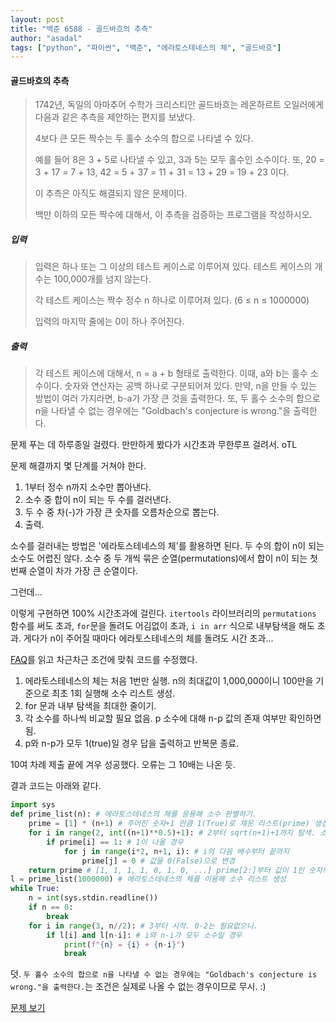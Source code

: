 ```yaml
---
layout: post
title: "백준 6588 - 골드바흐의 추측"
author: "asadal"
tags: ["python", "파이썬", "백준", "에라토스테네스의 체", "골드바흐"]
---
```


#### 골드바흐의 추측

>1742년, 독일의 아마추어 수학가 크리스티안 골드바흐는 레온하르트 오일러에게 다음과 같은 추측을 제안하는 편지를 보냈다.
>
>4보다 큰 모든 짝수는 두 홀수 소수의 합으로 나타낼 수 있다.
>
>예를 들어 8은 3 + 5로 나타낼 수 있고, 3과 5는 모두 홀수인 소수이다. 또, 20 = 3 + 17 = 7 + 13, 42 = 5 + 37 = 11 + 31 = 13 + 29 = 19 + 23 이다.
>
>이 추측은 아직도 해결되지 않은 문제이다.
>
>백만 이하의 모든 짝수에 대해서, 이 추측을 검증하는 프로그램을 작성하시오.

##### 입력

>입력은 하나 또는 그 이상의 테스트 케이스로 이루어져 있다. 테스트 케이스의 개수는 100,000개를 넘지 않는다.
>
>각 테스트 케이스는 짝수 정수 n 하나로 이루어져 있다. (6 ≤ n ≤ 1000000)
>
>입력의 마지막 줄에는 0이 하나 주어진다.

##### 출력

> 각 테스트 케이스에 대해서, n = a + b 형태로 출력한다. 이때, a와 b는 홀수 소수이다. 숫자와 연산자는 공백 하나로 구분되어져 있다. 만약, n을 만들 수 있는 방법이 여러 가지라면, b-a가 가장 큰 것을 출력한다. 또, 두 홀수 소수의 합으로 n을 나타낼 수 없는 경우에는 "Goldbach's conjecture is wrong."을 출력한다.

문제 푸는 데 하루종일 걸렸다. 만만하게 봤다가 시간초과 무한루프 걸려서. oTL

문제 해결까지 몇 단계를 거쳐야 한다.

1. 1부터 정수 n까지 소수만 뽑아낸다.
2. 소수 중 합이 n이 되는 두 수를 걸러낸다.
3. 두 수 중 차(-)가 가장 큰 숫자를 오름차순으로 뽑는다.
4. 출력.

소수를 걸러내는 방법은 \'에라토스테네스의 체\'를 활용하면 된다. 두 수의 합이 n이 되는 소수도 어렵진 않다. 소수 중 두 개씩 묶은 순열(permutations)에서 합이 n이 되는 첫 번째 순열이 차가 가장 큰 순열이다.

그런데...

이렇게 구현하면 100% 시간초과에 걸린다. `itertools` 라이브러리의  `permutations` 함수를 써도 초과, `for`문을 돌려도 어김없이 초과, `i in arr` 식으로 내부탐색을 해도 초과. 게다가 n이 주어질 때마다 에라토스테네스의 체를 돌려도 시간 초과...

[FAQ](https://www.acmicpc.net/board/view/44906)를 읽고 차근차근 조건에 맞춰 코드를 수정했다.

1. 에라토스테네스의 체는 처음 1번만 실행. n의 최대값이 1,000,000이니 100만을 기준으로 최초 1회 실행해 소수 리스트 생성.
2. for 문과 내부 탐색을 최대한 줄이기. 
3. 각 소수를 하나씩 비교할 필요 없음. p 소수에 대해 n-p 값의 존재 여부만 확인하면 됨.
4. p와 n-p가 모두 1(true)일 경우 답을 출력하고 반복문 종료.

10여 차례 제출 끝에 겨우 성공했다. 오류는 그 10배는 나온 듯. 

결과 코드는 아래와 같다.

```python
import sys
def prime_list(n): # 에라토스테네스의 체를 응용해 소수 판별하기.
    prime = [1] * (n+1) # 주어진 숫자+1 만큼 1(True)로 채운 리스트(prime) 생성. 리스트 첫 인덱스가 0이기 때문.
    for i in range(2, int((n+1)**0.5)+1): # 2부터 sqrt(n+1)+1까지 탐색. 소수의 최대값은 sqrt(n)이니까.
        if prime[i] == 1: # 1이 나올 경우
            for j in range(i*2, n+1, i): # i의 다음 배수부터 끝까지 
                prime[j] = 0 # 값을 0(False)으로 변경
    return prime # [1, 1, 1, 1, 0, 1, 0, ...] prime[2:]부터 값이 1인 숫자의 인덱스 값이 소수임.
l = prime_list(1000000) # 에라토스테네스의 체를 이용해 소수 리스트 생성
while True:
    n = int(sys.stdin.readline())
    if n == 0:
        break
    for i in range(3, n//2): # 3부터 시작. 0-2는 필요없으니. 
        if l[i] and l[n-i]: # i와 n-i가 모두 소수일 경우
            print(f"{n} = {i} + {n-i}")
            break
```

덧. `두 홀수 소수의 합으로 n을 나타낼 수 없는 경우에는 "Goldbach's conjecture is wrong."을 출력한다.`는 조건은 실제로 나올 수 없는 경우이므로 무시. :)

[문제 보기](https://www.acmicpc.net/problem/6588) 
